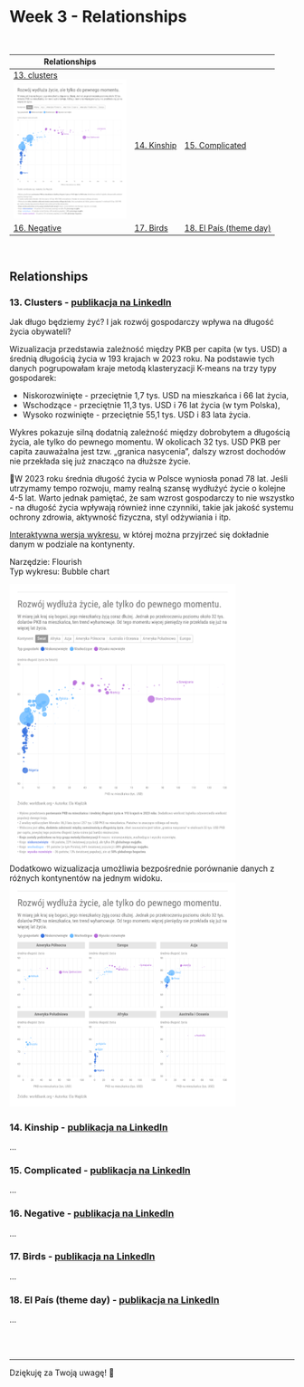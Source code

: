 # Week 3 - Relationships

<br>

| Relationships                          |         |          | 
|---------------------------------------|---------|----------|
| [13. clusters <br> <img src="assets/13 - clusters - PKB vs długość życia.png" width="200">](#13-clusters---publikacja-na-linkedin)  | [14. Kinship <br>](#14-kinship---publikacja-na-linkedin) | [15. Complicated <br>](#15-complicated---publikacja-na-linkedin) |
|[16. Negative <br> ](#16-negative---publikacja-na-linkedin)| [17. Birds <br>](#17-birds---publikacja-na-linkedin) | [18. El País (theme day) <br>](#18-el-país-theme-day---publikacja-na-linkedin) |

<br>

## Relationships 

### 13. Clusters - [publikacja na LinkedIn](https://www.linkedin.com/posts/elawajdzik_30daychartchallenge-activity-7337783996396765186-KXme?utm_source=share&utm_medium=member_desktop&rcm=ACoAAB10KNkBVe7JKEYQe4mSn2EJDNtQzrwtILg)

Jak długo będziemy żyć? I jak rozwój gospodarczy wpływa na długość życia obywateli?


Wizualizacja przedstawia zależność między PKB per capita (w tys. USD) a średnią długością życia w 193 krajach w 2023 roku.
Na podstawie tych danych pogrupowałam kraje metodą klasteryzacji K-means na trzy typy gospodarek:
* Niskorozwinięte - przeciętnie 1,7 tys. USD na mieszkańca i 66 lat życia,
* Wschodzące - przeciętnie 11,3 tys. USD i 76 lat życia (w tym Polska),
* Wysoko rozwinięte - przeciętnie 55,1 tys. USD i 83 lata życia.

Wykres pokazuje silną dodatnią zależność między dobrobytem a długością życia, ale tylko do pewnego momentu. W okolicach 32 tys. USD PKB per capita zauważalna jest tzw. „granica nasycenia”, dalszy wzrost dochodów nie przekłada się już znacząco na dłuższe życie.

📌W 2023 roku średnia długość życia w Polsce wyniosła ponad 78 lat.
Jeśli utrzymamy tempo rozwoju, mamy realną szansę wydłużyć życie o kolejne 4-5 lat. Warto jednak pamiętać, że sam wzrost gospodarczy to nie wszystko - na długość życia wpływają również inne czynniki, takie jak jakość systemu ochrony zdrowia, aktywność fizyczna, styl odżywiania i itp.

[Interaktywna wersja wykresu](https://public.flourish.studio/visualisation/23625372/), w której można przyjrzeć się dokładnie danym w podziale na kontynenty.

Narzędzie: Flourish <br>
Typ wykresu: Bubble chart


<img src="assets/13 - clusters - PKB vs długość życia.png" width="400">

<br>
Dodatkowo wizualizacja umożliwia bezpośrednie porównanie danych z różnych kontynentów na jednym widoku.

<br>

<img src="assets/13 - clusters - PKB vs długość życia - kontynenty.png" width="400">


### 14. Kinship - [publikacja na LinkedIn]()

...

### 15. Complicated - [publikacja na LinkedIn]()

...

### 16. Negative - [publikacja na LinkedIn]()

...

### 17. Birds - [publikacja na LinkedIn]()

...

### 18. El País (theme day) - [publikacja na LinkedIn]()

...


<br></br>
***

Dziękuję za Twoją uwagę! 🫶️

<!--
[Kolejny temat ➔ *Timeseries*]()


[Powrót do README #30DayChartChallenge](https://github.com/ElaWajdzik/Ongoing_Projects/blob/main/%2330DayChartChallenge/README.md)

-->